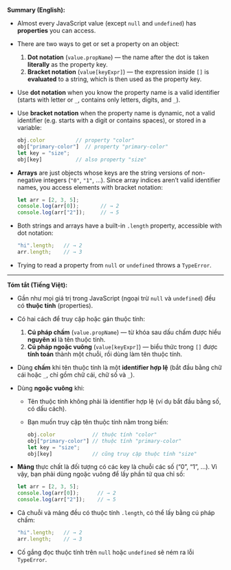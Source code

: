 **Summary (English):**

* Almost every JavaScript value (except `null` and `undefined`) has **properties** you can access.
* There are two ways to get or set a property on an object:

  1. **Dot notation** (`value.propName`) — the name after the dot is taken **literally** as the property key.
  2. **Bracket notation** (`value[keyExpr]`) — the expression inside `[]` is **evaluated** to a string, which is then used as the property key.
* Use **dot notation** when you know the property name is a valid identifier (starts with letter or `_`, contains only letters, digits, and `_`).
* Use **bracket notation** when the property name is dynamic, not a valid identifier (e.g. starts with a digit or contains spaces), or stored in a variable:

  ```js
  obj.color          // property "color"
  obj["primary-color"]  // property "primary-color"
  let key = "size";  
  obj[key]           // also property "size"
  ```
* **Arrays** are just objects whose keys are the string versions of non-negative integers (`"0"`, `"1"`, …). Since array indices aren’t valid identifier names, you access elements with bracket notation:

  ```js
  let arr = [2, 3, 5];
  console.log(arr[0]);       // → 2
  console.log(arr["2"]);     // → 5
  ```
* Both strings and arrays have a built-in `.length` property, accessible with dot notation:

  ```js
  "hi".length;   // → 2
  arr.length;    // → 3
  ```
* Trying to read a property from `null` or `undefined` throws a `TypeError`.

---

**Tóm tắt (Tiếng Việt):**

* Gần như mọi giá trị trong JavaScript (ngoại trừ `null` và `undefined`) đều có **thuộc tính** (properties).
* Có hai cách để truy cập hoặc gán thuộc tính:

  1. **Cú pháp chấm** (`value.propName`) — từ khóa sau dấu chấm được hiểu **nguyên xi** là tên thuộc tính.
  2. **Cú pháp ngoặc vuông** (`value[keyExpr]`) — biểu thức trong `[]` được **tính toán** thành một chuỗi, rồi dùng làm tên thuộc tính.
* Dùng **chấm** khi tên thuộc tính là một **identifier hợp lệ** (bắt đầu bằng chữ cái hoặc `_`, chỉ gồm chữ cái, chữ số và `_`).
* Dùng **ngoặc vuông** khi:

  * Tên thuộc tính không phải là identifier hợp lệ (ví dụ bắt đầu bằng số, có dấu cách).
  * Bạn muốn truy cập tên thuộc tính nằm trong biến:

    ```js
    obj.color            // thuộc tính "color"
    obj["primary-color"] // thuộc tính "primary-color"
    let key = "size";
    obj[key]             // cũng truy cập thuộc tính "size"
    ```
* **Mảng** thực chất là đối tượng có các key là chuỗi các số (“0”, “1”, …). Vì vậy, bạn phải dùng ngoặc vuông để lấy phần tử qua chỉ số:

  ```js
  let arr = [2, 3, 5];
  console.log(arr[0]);      // → 2
  console.log(arr["2"]);    // → 5
  ```
* Cả chuỗi và mảng đều có thuộc tính `.length`, có thể lấy bằng cú pháp chấm:

  ```js
  "hi".length;   // → 2
  arr.length;    // → 3
  ```
* Cố gắng đọc thuộc tính trên `null` hoặc `undefined` sẽ ném ra lỗi `TypeError`.
